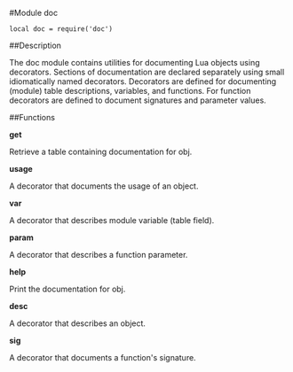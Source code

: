 #Module doc

    local doc = require('doc')

##Description

The doc module contains utilities for documenting Lua objects using
decorators.  Sections of documentation are declared separately using
small idiomatically named decorators.  Decorators are defined for
documenting (module) table descriptions, variables, and functions.  For
function decorators are defined to document signatures and parameter
values.

##Functions

**get**

Retrieve a table containing documentation for obj.

**usage**

A decorator that documents the usage of an object.

**var**

A decorator that describes module variable (table field).

**param**

A decorator that describes a function parameter.

**help**

Print the documentation for obj.

**desc**

A decorator that describes an object.

**sig**

A decorator that documents a function's signature.

